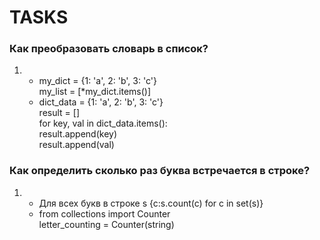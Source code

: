 # TASKS

### Как преобразовать словарь в список?

1. - my_dict = {1: 'a', 2: 'b', 3: 'c'}  
my_list = [*my_dict.items()]
   - dict_data = {1: 'a', 2: 'b', 3: 'c'}   
result = []  
for key, val in dict_data.items():  
        result.append(key)  
        result.append(val)
   
### Как определить сколько раз буква встречается в строке?

1. - Для всех букв в строке s  {c:s.count(c) for c in set(s)}
   - from collections import Counter  
letter_counting = Counter(string)
   